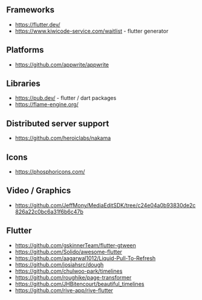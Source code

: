 

## Frameworks
* https://flutter.dev/
* https://www.kiwicode-service.com/waitlist - flutter generator

## Platforms
* https://github.com/appwrite/appwrite

## Libraries
* https://pub.dev/ - flutter / dart packages
* https://flame-engine.org/

## Distributed server support
* https://github.com/heroiclabs/nakama

## Icons
* https://phosphoricons.com/

## Video / Graphics
* https://github.com/JeffMony/MediaEditSDK/tree/c24e04a0b93830de2c826a22c0bc6a31f6b6c47b

## Flutter
* https://github.com/gskinnerTeam/flutter-gtween
* https://github.com/Solido/awesome-flutter
* https://github.com/aagarwal1012/Liquid-Pull-To-Refresh
* https://github.com/josiahsrc/dough
* https://github.com/chulwoo-park/timelines
* https://github.com/roughike/page-transformer
* https://github.com/JHBitencourt/beautiful_timelines
* https://github.com/rive-app/rive-flutter